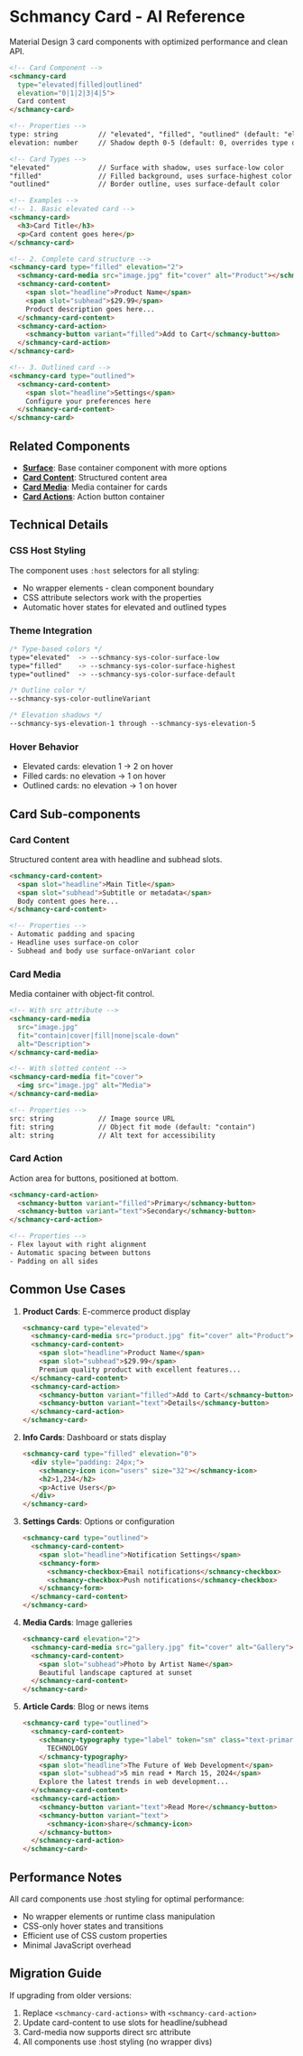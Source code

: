 # Schmancy Card - AI Reference

Material Design 3 card components with optimized performance and clean API.

```html
<!-- Card Component -->
<schmancy-card
  type="elevated|filled|outlined"
  elevation="0|1|2|3|4|5">
  Card content
</schmancy-card>

<!-- Properties -->
type: string          // "elevated", "filled", "outlined" (default: "elevated")
elevation: number     // Shadow depth 0-5 (default: 0, overrides type defaults)

<!-- Card Types -->
"elevated"            // Surface with shadow, uses surface-low color
"filled"              // Filled background, uses surface-highest color
"outlined"            // Border outline, uses surface-default color

<!-- Examples -->
<!-- 1. Basic elevated card -->
<schmancy-card>
  <h3>Card Title</h3>
  <p>Card content goes here</p>
</schmancy-card>

<!-- 2. Complete card structure -->
<schmancy-card type="filled" elevation="2">
  <schmancy-card-media src="image.jpg" fit="cover" alt="Product"></schmancy-card-media>
  <schmancy-card-content>
    <span slot="headline">Product Name</span>
    <span slot="subhead">$29.99</span>
    Product description goes here...
  </schmancy-card-content>
  <schmancy-card-action>
    <schmancy-button variant="filled">Add to Cart</schmancy-button>
  </schmancy-card-action>
</schmancy-card>

<!-- 3. Outlined card -->
<schmancy-card type="outlined">
  <schmancy-card-content>
    <span slot="headline">Settings</span>
    Configure your preferences here
  </schmancy-card-content>
</schmancy-card>
```

## Related Components
- **[Surface](./surface.md)**: Base container component with more options
- **[Card Content](./card.md#content)**: Structured content area
- **[Card Media](./card.md#media)**: Media container for cards
- **[Card Actions](./card.md#actions)**: Action button container

## Technical Details

### CSS Host Styling
The component uses `:host` selectors for all styling:
- No wrapper elements - clean component boundary
- CSS attribute selectors work with the properties
- Automatic hover states for elevated and outlined types

### Theme Integration
```css
/* Type-based colors */
type="elevated"  -> --schmancy-sys-color-surface-low
type="filled"    -> --schmancy-sys-color-surface-highest  
type="outlined"  -> --schmancy-sys-color-surface-default

/* Outline color */
--schmancy-sys-color-outlineVariant

/* Elevation shadows */
--schmancy-sys-elevation-1 through --schmancy-sys-elevation-5
```

### Hover Behavior
- Elevated cards: elevation 1 → 2 on hover
- Filled cards: no elevation → 1 on hover
- Outlined cards: no elevation → 1 on hover

## Card Sub-components

### Card Content
Structured content area with headline and subhead slots.

```html
<schmancy-card-content>
  <span slot="headline">Main Title</span>
  <span slot="subhead">Subtitle or metadata</span>
  Body content goes here...
</schmancy-card-content>

<!-- Properties -->
- Automatic padding and spacing
- Headline uses surface-on color
- Subhead and body use surface-onVariant color
```

### Card Media  
Media container with object-fit control.

```html
<!-- With src attribute -->
<schmancy-card-media 
  src="image.jpg" 
  fit="contain|cover|fill|none|scale-down"
  alt="Description">
</schmancy-card-media>

<!-- With slotted content -->
<schmancy-card-media fit="cover">
  <img src="image.jpg" alt="Media">
</schmancy-card-media>

<!-- Properties -->
src: string           // Image source URL
fit: string           // Object fit mode (default: "contain")
alt: string           // Alt text for accessibility
```

### Card Action
Action area for buttons, positioned at bottom.

```html
<schmancy-card-action>
  <schmancy-button variant="filled">Primary</schmancy-button>
  <schmancy-button variant="text">Secondary</schmancy-button>
</schmancy-card-action>

<!-- Properties -->
- Flex layout with right alignment
- Automatic spacing between buttons
- Padding on all sides
```

## Common Use Cases

1. **Product Cards**: E-commerce product display
   ```html
   <schmancy-card type="elevated">
     <schmancy-card-media src="product.jpg" fit="cover" alt="Product"></schmancy-card-media>
     <schmancy-card-content>
       <span slot="headline">Product Name</span>
       <span slot="subhead">$29.99</span>
       Premium quality product with excellent features...
     </schmancy-card-content>
     <schmancy-card-action>
       <schmancy-button variant="filled">Add to Cart</schmancy-button>
       <schmancy-button variant="text">Details</schmancy-button>
     </schmancy-card-action>
   </schmancy-card>
   ```

2. **Info Cards**: Dashboard or stats display
   ```html
   <schmancy-card type="filled" elevation="0">
     <div style="padding: 24px;">
       <schmancy-icon icon="users" size="32"></schmancy-icon>
       <h2>1,234</h2>
       <p>Active Users</p>
     </div>
   </schmancy-card>
   ```

3. **Settings Cards**: Options or configuration
   ```html
   <schmancy-card type="outlined">
     <schmancy-card-content>
       <span slot="headline">Notification Settings</span>
       <schmancy-form>
         <schmancy-checkbox>Email notifications</schmancy-checkbox>
         <schmancy-checkbox>Push notifications</schmancy-checkbox>
       </schmancy-form>
     </schmancy-card-content>
   </schmancy-card>
   ```

4. **Media Cards**: Image galleries
   ```html
   <schmancy-card elevation="2">
     <schmancy-card-media src="gallery.jpg" fit="cover" alt="Gallery"></schmancy-card-media>
     <schmancy-card-content>
       <span slot="subhead">Photo by Artist Name</span>
       Beautiful landscape captured at sunset
     </schmancy-card-content>
   </schmancy-card>
   ```

5. **Article Cards**: Blog or news items
   ```html
   <schmancy-card type="outlined">
     <schmancy-card-content>
       <schmancy-typography type="label" token="sm" class="text-primary-default block mb-2">
         TECHNOLOGY
       </schmancy-typography>
       <span slot="headline">The Future of Web Development</span>
       <span slot="subhead">5 min read • March 15, 2024</span>
       Explore the latest trends in web development...
     </schmancy-card-content>
     <schmancy-card-action>
       <schmancy-button variant="text">Read More</schmancy-button>
       <schmancy-button variant="text">
         <schmancy-icon>share</schmancy-icon>
       </schmancy-button>
     </schmancy-card-action>
   </schmancy-card>
   ```

## Performance Notes

All card components use :host styling for optimal performance:
- No wrapper elements or runtime class manipulation
- CSS-only hover states and transitions
- Efficient use of CSS custom properties
- Minimal JavaScript overhead

## Migration Guide

If upgrading from older versions:
1. Replace `<schmancy-card-actions>` with `<schmancy-card-action>`
2. Update card-content to use slots for headline/subhead
3. Card-media now supports direct src attribute
4. All components use :host styling (no wrapper divs)